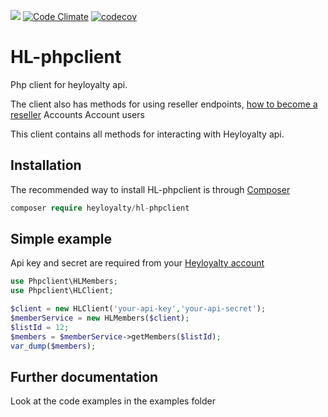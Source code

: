 <img src="https://travis-ci.org/SkouRene/HL-phpclient.svg?branch=master" /> [![Code Climate](https://codeclimate.com/github/SkouRene/HL-phpclient/badges/gpa.svg)](https://codeclimate.com/github/SkouRene/HL-phpclient) [![codecov](https://codecov.io/gh/SkouRene/HL-phpclient/branch/master/graph/badge.svg)](https://codecov.io/gh/SkouRene/HL-phpclient)

# HL-phpclient
Php client for heyloyalty api.

The client also has methods for using reseller endpoints, [how to become a reseller](http://heyloyalty.com/partner)
Accounts
Account users

This client contains all methods for interacting with Heyloyalty api.


## Installation
The recommended way to install HL-phpclient is through [Composer](https://getcomposer.org)
```php
composer require heyloyalty/hl-phpclient
```
## Simple example
Api key and secret are required from your [Heyloyalty account](http://heyloyalty.com)
```php
use Phpclient\HLMembers;
use Phpclient\HLClient;

$client = new HLClient('your-api-key','your-api-secret');
$memberService = new HLMembers($client);
$listId = 12;
$members = $memberService->getMembers($listId);
var_dump($members);
```

## Further documentation
Look at the code examples in the examples folder
